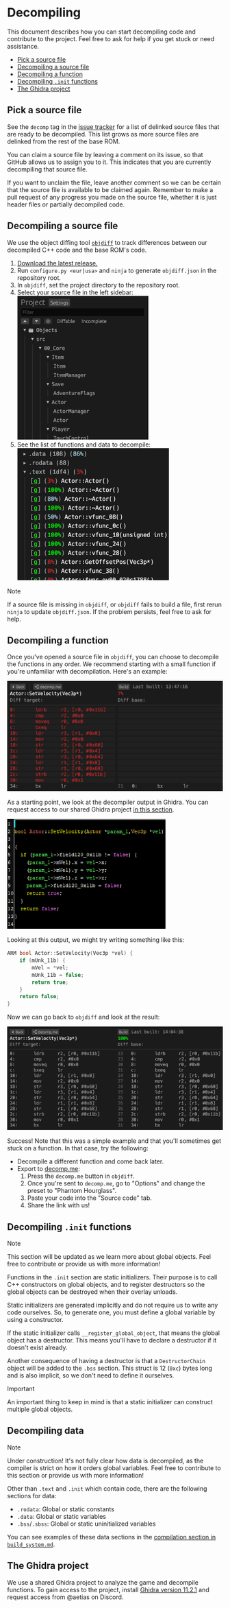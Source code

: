 # Decompiling
This document describes how you can start decompiling code and contribute to the project. Feel free to ask for help if you get
stuck or need assistance.
- [Pick a source file](#pick-a-source-file)
- [Decompiling a source file](#decompiling-a-source-file)
- [Decompiling a function](#decompiling-a-function)
- [Decompiling `.init` functions](#decompiling-init-functions)
- [The Ghidra project](#the-ghidra-project)

## Pick a source file
See the `decomp` tag in the [issue tracker](https://github.com/LiruJ/Lego-Battles-Decomp/issues?q=is%3Aopen+is%3Aissue+label%3Adecomp) for
a list of delinked source files that are ready to be decompiled. This list grows as more source files are delinked from the
rest of the base ROM.

You can claim a source file by leaving a comment on its issue, so that GitHub allows us to assign you to it. This indicates
that you are currently decompiling that source file.

If you want to unclaim the file, leave another comment so we can be certain that the source file is available to be claimed
again. Remember to make a pull request of any progress you made on the source file, whether it is just header files or
partially decompiled code.

## Decompiling a source file
We use the object diffing tool [`objdiff`](https://github.com/encounter/objdiff) to track differences between our decompiled C++ code and the base ROM's code.
1. [Download the latest release.](https://github.com/encounter/objdiff/releases/latest)
1. Run `configure.py <eur|usa>` and `ninja` to generate `objdiff.json` in the repository root.
1. In `objdiff`, set the project directory to the repository root.
1. Select your source file in the left sidebar:  
![List of objects in objdiff](images/objdiff_objects.png)
5. See the list of functions and data to decompile:  
![List of symbols in objdiff](images/objdiff_symbols.png)

> [!NOTE]
> If a source file is missing in `objdiff`, or `objdiff` fails to build a file, first rerun `ninja` to update `objdiff.json`.
> If the problem persists, feel free to ask for help.

## Decompiling a function
Once you've opened a source file in `objdiff`, you can choose to decompile the functions in any order. We recommend starting
with a small function if you're unfamiliar with decompilation. Here's an example:

![Function in objdiff](images/objdiff_function.png)

As a starting point, we look at the decompiler output in Ghidra. You can request access to our shared Ghidra project [in this section](#the-ghidra-project).

![Decompiler in Ghidra](images/ghidra_decomp.png)

Looking at this output, we might try writing something like this:
```cpp
ARM bool Actor::SetVelocity(Vec3p *vel) {
    if (mUnk_11b) {
        mVel = *vel;
        mUnk_11b = false;
        return true;
    }
    return false;
}
```

Now we can go back to `objdiff` and look at the result:

![Matching function in objdiff](images/objdiff_match.png)

Success! Note that this was a simple example and that you'll sometimes get stuck on a function. In that case, try the
following:
- Decompile a different function and come back later.
- Export to [decomp.me](https://decomp.me/):
    1. Press the `decomp.me` button in `objdiff`.
    1. Once you're sent to `decomp.me`, go to "Options" and change the preset to "Phantom Hourglass".
    1. Paste your code into the "Source code" tab.
    1. Share the link with us!

## Decompiling `.init` functions
> [!NOTE]
> This section will be updated as we learn more about global objects. Feel free to contribute or provide us with more
> information!

Functions in the `.init` section are static initializers. Their purpose is to call C++ constructors on global objects, and to
register destructors so the global objects can be destroyed when their overlay unloads.

Static initializers are generated implicitly and do not require us to write any code ourselves. So, to generate one, you must
define a global variable by using a constructor.

If the static initializer calls `__register_global_object`, that means the global object has a destructor. This means you'll
have to declare a destructor if it doesn't exist already.

Another consequence of having a destructor is that a `DestructorChain` object will be added to the `.bss` section. This struct
is 12 (`0xc`) bytes long and is also implicit, so we don't need to define it ourselves.

> [!IMPORTANT]
> An important thing to keep in mind is that a static initializer can construct multiple global objects.

## Decompiling data
> [!NOTE]
> Under construction! It's not fully clear how data is decompiled, as the compiler is strict on how it orders global variables.
> Feel free to contribute to this section or provide us with more information!

Other than `.text` and `.init` which contain code, there are the following sections for data:
- `.rodata`: Global or static constants
- `.data`: Global or static variables
- `.bss`/`.sbss`: Global or static uninitialized variables

You can see examples of these data sections in the [compilation section in `build_system.md`](/docs/build_system.md#compiling-code).

## The Ghidra project
We use a shared Ghidra project to analyze the game and decompile functions. To gain access to the project, install
[Ghidra version 11.2.1](https://github.com/NationalSecurityAgency/ghidra/releases/tag/Ghidra_11.2.1_build) and request access
from @aetias on Discord.
